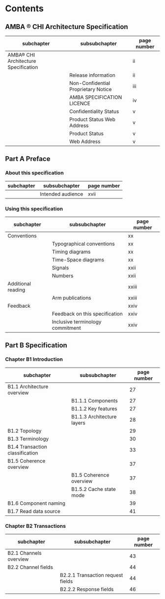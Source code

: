 # Contents

## AMBA ® CHI Architecture Specification

| subchapter                           | subsubchapter                       | page number |
|--------------------------------------|-------------------------------------|-------------|
| AMBA® CHI Architecture Specification |                                     | ii          |
|                                      | Release information                 | ii          |
|                                      | Non-Confidential Proprietary Notice | iii         |
|                                      | AMBA SPECIFICATION LICENCE          | iv          |
|                                      | Confidentiality Status              | v           |
|                                      | Product Status Web Address          | v           |
|                                      | Product Status                      | v           |
|                                      | Web Address                         | v           |

## Part A Preface

### About this specification

| subchapter | subsubchapter     | page number |
|------------|-------------------|-------------|
|            | Intended audience | xvii        |

### Using this specification

| subchapter         | subsubchapter                    | page number |
|--------------------|----------------------------------|-------------|
| Conventions        |                                  | xx          |
|                    | Typographical conventions        | xx          |
|                    | Timing diagrams                  | xx          |
|                    | Time-Space diagrams              | xx          |
|                    | Signals                          | xxii        |
|                    | Numbers                          | xxii        |
| Additional reading |                                  | xxiii       |
|                    | Arm publications                 | xxiii       |
| Feedback           |                                  | xxiv        |
|                    | Feedback on this specification   | xxiv        |
|                    | Inclusive terminology commitment | xxiv        |

## Part B Specification

### Chapter B1 Introduction

| subchapter                      | subsubchapter              | page number |
|---------------------------------|----------------------------|-------------|
| B1.1 Architecture overview      |                            | 27          |
|                                 | B1.1.1 Components          | 27          |
|                                 | B1.1.2 Key features        | 27          |
|                                 | B1.1.3 Architecture layers | 28          |
| B1.2 Topology                   |                            | 29          |
| B1.3 Terminology                |                            | 30          |
| B1.4 Transaction classification |                            | 33          |
| B1.5 Coherence overview         |                            | 37          |
|                                 | B1.5 Coherence overview    | 37          |
|                                 | B1.5.2 Cache state mode    | 38          |
| B1.6 Component naming           |                            | 39          |
| B1.7 Read data source           |                            | 41          |

### Chapter B2 Transactions

| subchapter             | subsubchapter                     | page number |
|------------------------|-----------------------------------|-------------|
| B2.1 Channels overview |                                   | 43          |
| B2.2 Channel fields    |                                   | 44          |
|                        | B2.2.1 Transaction request fields | 44          |
|                        | B2.2.2 Response fields            | 46          |
